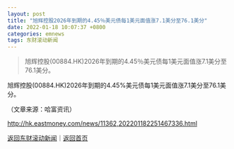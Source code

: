 ```yaml
---
layout: post
title: "旭辉控股2026年到期的4.45％美元债每1美元面值涨7.1美分至76.1美分"
date: 2022-01-18 10:07:37 +0800
categories: emnews
tags: 东财滚动新闻
---
```

> 旭辉控股(00884.HK)2026年到期的4.45％美元债每1美元面值涨7.1美分至76.1美分。

<p>旭辉控股(00884.HK)2026年到期的4.45%美元债每1美元面值涨7.1美分至76.1美分。</p><p class="em_media">（文章来源：哈富资讯）</p>

<http://hk.eastmoney.com/news/11362,202201182251467336.html>

[返回东财滚动新闻](//finews.withounder.com/emnews/)｜[返回首页](//finews.withounder.com/)